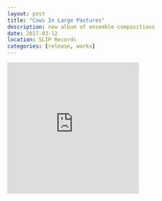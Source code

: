 ```yaml
---
layout: post
title: "Cows In Large Pastures"
description: new album of ensemble compositions
date: 2017-03-12
location: SLIP Records
categories: [release, works]
---
```


<iframe style="border: 0; width: 300px; height: 300px;" src="https://bandcamp.com/EmbeddedPlayer/album=3828133276/size=large/bgcol=ffffff/linkcol=0687f5/minimal=true/transparent=true/" seamless><a href="http://slipimprint.bandcamp.com/album/cows-in-large-pastures">Cows In Large Pastures by Sam Andreae</a></iframe>